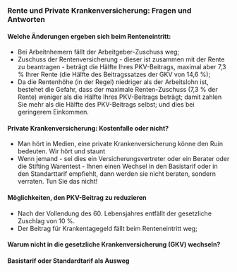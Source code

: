 ### Rente und Private Krankenversicherung: Fragen und Antworten

#### Welche Änderungen ergeben sich beim Renteneintritt:
* Bei Arbeitnhemern fällt der Arbeitgeber-Zuschuss weg;
* Zuschuss der Rentenversicherung - dieser ist zusammen mit der Rente zu beantragen - beträgt die Hälfte Ihres PKV-Beitrags, maximal aber 7,3 % Ihrer Rente (die Hälfte des Beitragssatzes der GKV von 14,6 %);
* Da die Rentenhöhe (in der Regel) niedriger als der Arbeitslohn ist, bestehet die Gefahr, dass der maximale Renten-Zuschuss (7,3 % der Rente) weniger als die Hälfte Ihres PKV-Beitrags beträgt; damit zahlen Sie mehr als die Hälfte des PKV-Beitrags selbst; und dies bei geringerem Einkommen.

#### Private Krankenversicherung: Kostenfalle oder nicht?
* Man hört in Medien, eine private Krankenversicherung könne den Ruin bedeuten. Wir hört und staunt
* Wenn jemand - sei dies ein Versicherungsvertreter oder ein Berater oder die Stifting Warentest - 
Ihnen einen Wechsel in den Basistarif oder in den Standarttarif empfiehlt, dann werden sie 
nicht beraten, sondern verraten. Tun Sie das nicht! 

#### Möglichkeiten, den PKV-Beitrag zu reduzieren
* Nach der Vollendung des 60. Lebensjahres entfällt der gesetzliche Zuschlag von 10 %.
* Der Beitrag für Krankentagegeld fällt beim Renteneintritt weg;

#### Warum nicht in die gesetzliche Krankenversicherung (GKV) wechseln?

#### Basistarif oder Standardtarif als Ausweg
